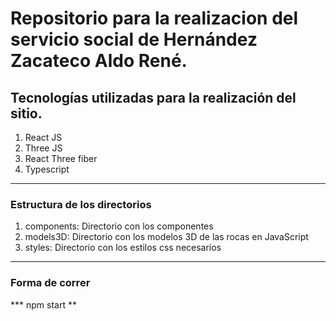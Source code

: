 # Repositorio para la realizacion del servicio social de Hernández Zacateco Aldo René.
## Tecnologías utilizadas para la realización del sitio.

1. React JS
2. Three JS
3. React Three fiber
3. Typescript

---

### Estructura de los directorios

1. components: Directorio con los componentes 
2. models3D: Directorio con los modelos 3D de las rocas en JavaScript
3. styles: Directorio con los estilos css necesarios

---

### Forma de correr
*** npm start **


